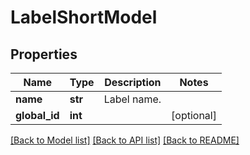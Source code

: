 # LabelShortModel


## Properties
Name | Type | Description | Notes
------------ | ------------- | ------------- | -------------
**name** | **str** | Label name. | 
**global_id** | **int** |  | [optional] 

[[Back to Model list]](../README.md#documentation-for-models) [[Back to API list]](../README.md#documentation-for-api-endpoints) [[Back to README]](../README.md)


